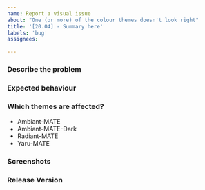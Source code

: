 ```yaml
---
name: Report a visual issue
about: "One (or more) of the colour themes doesn't look right"
title: '[20.04] - Summary here'
labels: 'bug'
assignees:

---
```


### Describe the problem



### Expected behaviour



### Which themes are affected?

- Ambiant-MATE
- Ambiant-MATE-Dark
- Radiant-MATE
- Yaru-MATE

<!--
    Please test the original themes. If this issue happens on the original
    theme, please raise the issue on their repository instead:

    https://github.com/ubuntu-mate/ubuntu-mate-artwork/issues
-->


### Screenshots



### Release Version

